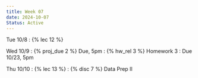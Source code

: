 ```yaml
---
title: Week 07
date: 2024-10-07
Status: Active
---
```


Tue 10/8
: {% lec 12 %}

Wed 10/9
: {% proj_due 2 %} Due, 5pm
: {% hw_rel 3 %} Homework 3
  : Due 10/23, 5pm

Thu 10/10
: {% lec 13 %}
: {% disc 7 %} Data Prep II
